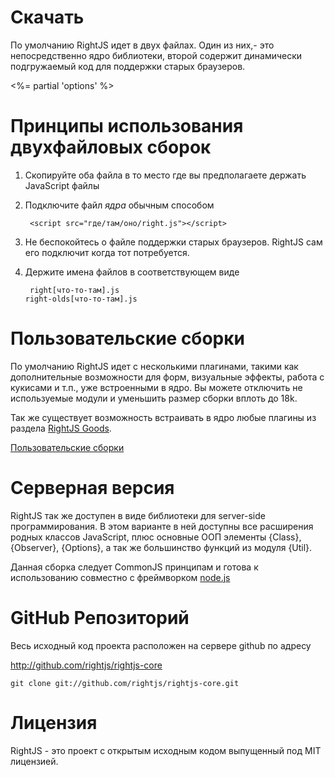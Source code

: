 # Скачать

По умолчанию RightJS идет в двух файлах. Один из них,- это непосредственно ядро библиотеки, второй
содержит динамически подгружаемый код для поддержки старых браузеров.

<%= partial 'options' %>

# Принципы использования двухфайловых сборок

1. Скопируйте оба файла в то место где вы предполагаете держать JavaScript файлы

2. Подключите файл _ядра_ обычным способом

        <script src="где/там/оно/right.js"></script>

3. Не беспокойтесь о файле поддержки старых браузеров. RightJS сам его подключит когда тот потребуется.

4. Держите имена файлов в соответствующем виде

        right[что-то-там].js
       right-olds[что-то-там].js
        

# Пользовательские сборки

По умолчанию RightJS идет с несколькими плагинами, такими как дополнительные
возможности для форм, визуальные эффекты, работа с кукисами и т.п., уже встроенными в ядро.
Вы можете отключить не используемые модули и уменьшить размер сборки вплоть до 18k.

Так же существует возможность встраивать в ядро любые плагины из раздела [RightJS Goods](/goods).

[Пользовательские сборки](<%= builds_path %>)

# Серверная версия

RightJS так же доступен в виде библиотеки для server-side программирования. В
этом варианте в ней доступны все расширения родных классов JavaScript, плюс
основные ООП элементы {Class}, {Observer}, {Options}, а так же большинство функций
из модуля {Util}.

Данная сборка следует CommonJS принципам и готова к использованию совместно с
фреймворком [node.js](http://nodejs.org)



# GitHub Репозиторий

Весь исходный код проекта расположен на сервере github по адресу

<http://github.com/rightjs/rightjs-core>

`git clone git://github.com/rightjs/rightjs-core.git`


# Лицензия

RightJS - это проект с открытым исходным кодом выпущенный под MIT лицензией.
